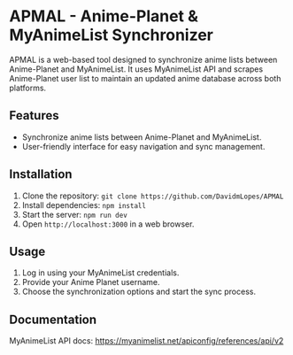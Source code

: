 # APMAL - Anime-Planet & MyAnimeList Synchronizer

APMAL is a web-based tool designed to synchronize anime lists between Anime-Planet and MyAnimeList. It uses MyAnimeList API and scrapes Anime-Planet user list to maintain an updated anime database across both platforms.

## Features

-   Synchronize anime lists between Anime-Planet and MyAnimeList.
-   User-friendly interface for easy navigation and sync management.

## Installation

1. Clone the repository: `git clone https://github.com/DavidmLopes/APMAL`
2. Install dependencies: `npm install`
3. Start the server: `npm run dev`
4. Open `http://localhost:3000` in a web browser.

## Usage

1. Log in using your MyAnimeList credentials.
2. Provide your Anime Planet username.
3. Choose the synchronization options and start the sync process.

## Documentation

MyAnimeList API docs: https://myanimelist.net/apiconfig/references/api/v2
